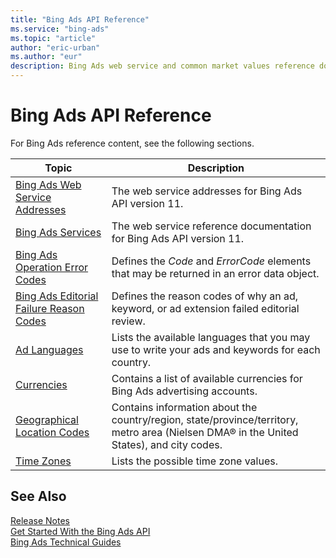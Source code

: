 ```yaml
---
title: "Bing Ads API Reference"
ms.service: "bing-ads"
ms.topic: "article"
author: "eric-urban"
ms.author: "eur"
description: Bing Ads web service and common market values reference documentation.
---
```

# Bing Ads API Reference
For Bing Ads reference content, see the following sections.

|Topic|Description|
|---------|---------------|
|[Bing Ads Web Service Addresses](../guides/web-service-addresses.md)|The web service addresses for Bing Ads API version 11.|
|[Bing Ads Services](../guides/services.md)|The web service reference documentation for Bing Ads API version 11.|
|[Bing Ads Operation Error Codes](../guides/operation-error-codes.md)|Defines the *Code* and *ErrorCode* elements that may be returned in an error data object.|
|[Bing Ads Editorial Failure Reason Codes](../guides/editorial-failure-reason-codes.md)|Defines the reason codes of why an ad, keyword, or ad extension failed editorial review.|
|[Ad Languages](../guides/ad-languages.md)|Lists the available languages that you may use to write your ads and keywords for each country.|
|[Currencies](../guides/currencies.md)|Contains a list of available currencies for Bing Ads advertising accounts.|
|[Geographical Location Codes](../guides/geographical-location-codes.md)|Contains information about the country/region, state/province/territory, metro area (Nielsen DMA® in the United States), and city codes.|
|[Time Zones](../guides/time-zones.md)|Lists the possible time zone values.|

## <a name="see-also"></a>See Also
[Release Notes](../guides/release-notes.md)  
[Get Started With the Bing Ads API](../guides/get-started.md)  
[Bing Ads Technical Guides](../guides/technical-guides.md)  


